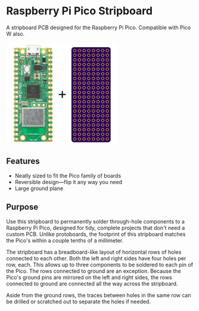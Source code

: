 # Raspberry Pi Pico Stripboard

A stripboard PCB designed for the Raspberry Pi Pico. Compatible with Pico W also.

<img src="stripboard-preview.png" alt="The Raspberry Pi Pico and a preview of the stripboard" width="300" height="275">

## Features

- Neatly sized to fit the Pico family of boards
- Reversible design—flip it any way you need
- Large ground plane

## Purpose

Use this stripboard to permanently solder through-hole components to a Raspberry Pi Pico, designed for tidy, complete projects that don't need a custom PCB. Unlike protoboards, the footprint of this stripboard matches the Pico's within a couple tenths of a millimeter.

The stripboard has a breadboard-like layout of horizontal rows of holes connected to each other. Both the left and right sides have four holes per row, each. This allows up to three components to be soldered to each pin of the Pico. The rows connected to ground are an exception. Because the Pico's ground pins are mirrored on the left and right sides, the rows connected to ground are connected all the way across the stripboard.

Aside from the ground rows, the traces between holes in the same row can be drilled or scratched out to separate the holes if needed.
